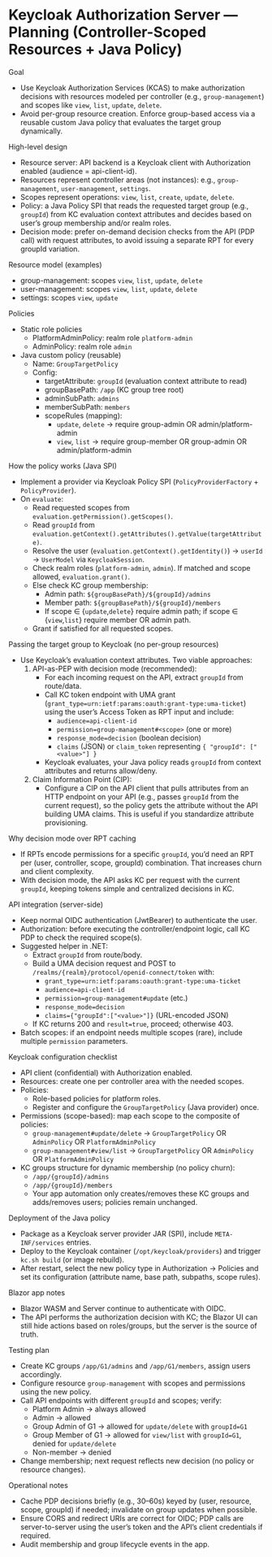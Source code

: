 ﻿# Keycloak Authorization Server — Planning (Controller-Scoped Resources + Java Policy)

Goal
- Use Keycloak Authorization Services (KCAS) to make authorization decisions with resources modeled per controller (e.g., `group-management`) and scopes like `view`, `list`, `update`, `delete`.
- Avoid per-group resource creation. Enforce group-based access via a reusable custom Java policy that evaluates the target group dynamically.

High-level design
- Resource server: API backend is a Keycloak client with Authorization enabled (audience = api-client-id).
- Resources represent controller areas (not instances): e.g., `group-management`, `user-management`, `settings`.
- Scopes represent operations: `view`, `list`, `create`, `update`, `delete`.
- Policy: a Java Policy SPI that reads the requested target group (e.g., `groupId`) from KC evaluation context attributes and decides based on user’s group membership and/or realm roles.
- Decision mode: prefer on-demand decision checks from the API (PDP call) with request attributes, to avoid issuing a separate RPT for every groupId variation.

Resource model (examples)
- group-management: scopes `view`, `list`, `update`, `delete`
- user-management: scopes `view`, `list`, `update`, `delete`
- settings: scopes `view`, `update`

Policies
- Static role policies
  - PlatformAdminPolicy: realm role `platform-admin`
  - AdminPolicy: realm role `admin`
- Java custom policy (reusable)
  - Name: `GroupTargetPolicy`
  - Config:
    - targetAttribute: `groupId` (evaluation context attribute to read)
    - groupBasePath: `/app` (KC group tree root)
    - adminSubPath: `admins`
    - memberSubPath: `members`
    - scopeRules (mapping):
      - `update`, `delete` → require group-admin OR admin/platform-admin
      - `view`, `list` → require group-member OR group-admin OR admin/platform-admin

How the policy works (Java SPI)
- Implement a provider via Keycloak Policy SPI (`PolicyProviderFactory` + `PolicyProvider`).
- On `evaluate`:
  - Read requested scopes from `evaluation.getPermission().getScopes()`.
  - Read `groupId` from `evaluation.getContext().getAttributes().getValue(targetAttribute)`.
  - Resolve the user (`evaluation.getContext().getIdentity()`) → `userId` → `UserModel` via `KeycloakSession`.
  - Check realm roles (`platform-admin`, `admin`). If matched and scope allowed, `evaluation.grant()`.
  - Else check KC group membership:
    - Admin path: `${groupBasePath}/${groupId}/admins`
    - Member path: `${groupBasePath}/${groupId}/members`
    - If scope ∈ {`update`,`delete`} require admin path; if scope ∈ {`view`,`list`} require member OR admin path.
  - Grant if satisfied for all requested scopes.

Passing the target group to Keycloak (no per-group resources)
- Use Keycloak’s evaluation context attributes. Two viable approaches:
  1) API-as-PEP with decision mode (recommended):
     - For each incoming request on the API, extract `groupId` from route/data.
     - Call KC token endpoint with UMA grant (`grant_type=urn:ietf:params:oauth:grant-type:uma-ticket`) using the user’s Access Token as RPT input and include:
       - `audience=api-client-id`
       - `permission=group-management#<scope>` (one or more)
       - `response_mode=decision` (boolean decision)
       - `claims` (JSON) or `claim_token` representing `{ "groupId": ["<value>"] }`
     - Keycloak evaluates, your Java policy reads `groupId` from context attributes and returns allow/deny.
  2) Claim Information Point (CIP):
     - Configure a CIP on the API client that pulls attributes from an HTTP endpoint on your API (e.g., passes `groupId` from the current request), so the policy gets the attribute without the API building UMA claims. This is useful if you standardize attribute provisioning.

Why decision mode over RPT caching
- If RPTs encode permissions for a specific `groupId`, you’d need an RPT per (user, controller, scope, groupId) combination. That increases churn and client complexity.
- With decision mode, the API asks KC per request with the current `groupId`, keeping tokens simple and centralized decisions in KC.

API integration (server-side)
- Keep normal OIDC authentication (JwtBearer) to authenticate the user.
- Authorization: before executing the controller/endpoint logic, call KC PDP to check the required scope(s).
- Suggested helper in .NET:
  - Extract `groupId` from route/body.
  - Build a UMA decision request and POST to `/realms/{realm}/protocol/openid-connect/token` with:
    - `grant_type=urn:ietf:params:oauth:grant-type:uma-ticket`
    - `audience=api-client-id`
    - `permission=group-management#update` (etc.)
    - `response_mode=decision`
    - `claims={"groupId":["<value>"]}` (URL-encoded JSON)
  - If KC returns 200 and `result=true`, proceed; otherwise 403.
- Batch scopes: if an endpoint needs multiple scopes (rare), include multiple `permission` parameters.

Keycloak configuration checklist
- API client (confidential) with Authorization enabled.
- Resources: create one per controller area with the needed scopes.
- Policies:
  - Role-based policies for platform roles.
  - Register and configure the `GroupTargetPolicy` (Java provider) once.
- Permissions (scope-based): map each scope to the composite of policies:
  - `group-management#update/delete` → `GroupTargetPolicy` OR `AdminPolicy` OR `PlatformAdminPolicy`
  - `group-management#view/list` → `GroupTargetPolicy` OR `AdminPolicy` OR `PlatformAdminPolicy`
- KC groups structure for dynamic membership (no policy churn):
  - `/app/{groupId}/admins`
  - `/app/{groupId}/members`
  - Your app automation only creates/removes these KC groups and adds/removes users; policies remain unchanged.

Deployment of the Java policy
- Package as a Keycloak server provider JAR (SPI), include `META-INF/services` entries.
- Deploy to the Keycloak container (`/opt/keycloak/providers`) and trigger `kc.sh build` (or image rebuild).
- After restart, select the new policy type in Authorization → Policies and set its configuration (attribute name, base path, subpaths, scope rules).

Blazor app notes
- Blazor WASM and Server continue to authenticate with OIDC.
- The API performs the authorization decision with KC; the Blazor UI can still hide actions based on roles/groups, but the server is the source of truth.

Testing plan
- Create KC groups `/app/G1/admins` and `/app/G1/members`, assign users accordingly.
- Configure resource `group-management` with scopes and permissions using the new policy.
- Call API endpoints with different `groupId` and scopes; verify:
  - Platform Admin → always allowed
  - Admin → allowed
  - Group Admin of G1 → allowed for `update/delete` with `groupId=G1`
  - Group Member of G1 → allowed for `view/list` with `groupId=G1`, denied for `update/delete`
  - Non-member → denied
- Change membership; next request reflects new decision (no policy or resource changes).

Operational notes
- Cache PDP decisions briefly (e.g., 30–60s) keyed by (user, resource, scope, groupId) if needed; invalidate on group updates when possible.
- Ensure CORS and redirect URIs are correct for OIDC; PDP calls are server-to-server using the user’s token and the API’s client credentials if required.
- Audit membership and group lifecycle events in the app.
